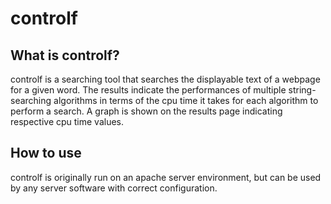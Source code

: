 # controlf

## What is controlf?

controlf is a searching tool that searches the displayable text of a webpage for a given word. The results indicate the performances of multiple string-searching
algorithms in terms of the cpu time it takes for each algorithm to perform a search. A graph is shown on the results page indicating respective cpu time values.

## How to use

controlf is originally run on an apache server environment, but can be used by any server software with correct configuration. 
